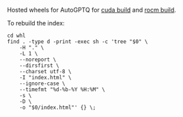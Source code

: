 Hosted wheels for AutoGPTQ for [cuda build](https://github.com/PanQiWei/AutoGPTQ/actions/workflows/build_wheels_cuda.yml) and [rocm build](https://github.com/PanQiWei/AutoGPTQ/actions/workflows/build_wheels_rocm.yml).

To rebuild the index:
```
cd whl
find . -type d -print -exec sh -c 'tree "$0" \
    -H "." \
    -L 1 \
    --noreport \
    --dirsfirst \
    --charset utf-8 \
    -I "index.html" \
    --ignore-case \
    --timefmt "%d-%b-%Y %H:%M" \
    -s \
    -D \
    -o "$0/index.html"' {} \;
```
